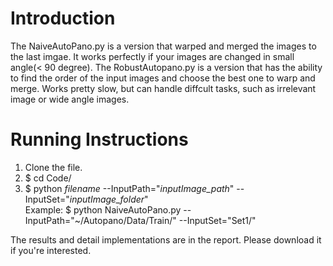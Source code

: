 # Introduction
The NaiveAutoPano.py is a version that warped and merged the images to the last imgae. It works perfectly if your images are changed in small angle(< 90 degree).
The RobustAutopano.py is a version that has the ability to find the order of the input images and choose the best one to warp and merge. Works pretty slow, but can handle diffcult tasks, such as irrelevant image or wide angle images.

# Running Instructions
1. Clone the file.
2. $ cd Code/
3. $ python *filename* --InputPath="*inputImage_path*" --InputSet="*inputImage_folder*"  
Example: $ python NaiveAutoPano.py --InputPath="~/Autopano/Data/Train/" --InputSet="Set1/"

The results and detail implementations are in the report. Please download it if you're interested.
